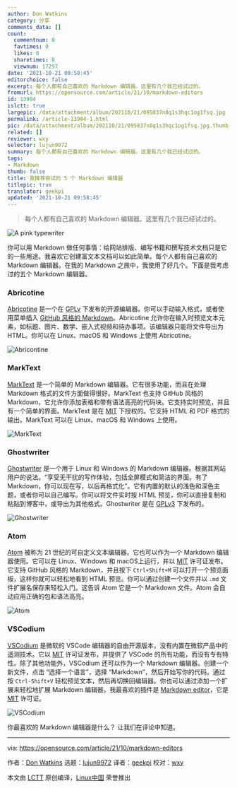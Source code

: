 ```yaml
---
author: Don Watkins
category: 分享
comments_data: []
count:
  commentnum: 0
  favtimes: 0
  likes: 0
  sharetimes: 0
  viewnum: 17297
date: '2021-10-21 09:58:45'
editorchoice: false
excerpt: 每个人都有自己喜欢的 Markdown 编辑器。这里有几个我已经试过的。
fromurl: https://opensource.com/article/21/10/markdown-editors
id: 13904
islctt: true
largepic: /data/attachment/album/202110/21/095837n8q1s3hqc1og1fsq.jpg
permalink: /article-13904-1.html
pic: /data/attachment/album/202110/21/095837n8q1s3hqc1og1fsq.jpg.thumb.jpg
related: []
reviewer: wxy
selector: lujun9972
summary: 每个人都有自己喜欢的 Markdown 编辑器。这里有几个我已经试过的。
tags:
- Markdown
thumb: false
title: 我推荐尝试的 5 个 Markdown 编辑器
titlepic: true
translator: geekpi
updated: '2021-10-21 09:58:45'
---
```



> 
> 每个人都有自己喜欢的 Markdown 编辑器。这里有几个我已经试过的。
> 
> 
> 


![](/data/attachment/album/202110/21/095837n8q1s3hqc1og1fsq.jpg "A pink typewriter")


你可以用 Markdown 做任何事情：给网站排版、编写书籍和撰写技术文档只是它的一些用途。我喜欢它创建富文本文档可以如此简单。每个人都有自己喜欢的 Markdown 编辑器。在我的 Markdown 之旅中，我使用了好几个。下面是我考虑过的五个 Markdown 编辑器。


### Abricotine


[Abricotine](https://abricotine.brrd.fr/) 是一个在 [GPLv](https://github.com/brrd/abricotine/blob/develop/LICENSE) 下发布的开源编辑器。你可以手动输入格式，或者使用菜单插入 [GitHub 风格的 Markdown](https://guides.github.com/features/mastering-markdown/)。Abricotine 允许你在输入时预览文本元素，如标题、图片、数学、嵌入式视频和待办事项。该编辑器只能将文件导出为 HTML。你可以在 Linux、macOS 和 Windows 上使用 Abricotine。


![Abricontine](/data/attachment/album/202110/21/095847sbx8befq5iqqc32e.png "Abricontine")


### MarkText


[MarkText](https://marktext.app/) 是一个简单的 Markdown 编辑器。它有很多功能，而且在处理 Markdown 格式的文件方面做得很好。MarkText 也支持 GitHub 风格的 Markdown，它允许你添加表格和带有语法高亮的代码块。它支持实时预览，并且有一个简单的界面。MarkText 是在 [MIT](https://github.com/marktext/marktext/blob/develop/LICENSE) 下授权的。它支持 HTML 和 PDF 格式的输出。MarkText 可以在 Linux、macOS 和 Windows 上使用。


![MarkText](/data/attachment/album/202110/21/095847kav6olyf1fja5aa4.png "MarkText")


### Ghostwriter


[Ghostwriter](https://wereturtle.github.io/ghostwriter/) 是一个用于 Linux 和 Windows 的 Markdown 编辑器。根据其网站用户的说法。“享受无干扰的写作体验，包括全屏模式和简洁的界面。有了 Markdown，你可以现在写，以后再格式化”。它有内置的默认的浅色和深色主题，或者你可以自己编写。你可以将文件实时按 HTML 预览，你可以直接复制和粘贴到博客中，或导出为其他格式。Ghostwriter 是在 [GPLv3](https://github.com/wereturtle/ghostwriter/blob/master/COPYING) 下发布的。


![Ghostwriter](/data/attachment/album/202110/21/095848b94o4qk8xqn9kcko.png "Ghostwriter")


### Atom


[Atom](https://atom.io/) 被称为 21 世纪的可自定义文本编辑器。它也可以作为一个 Markdown 编辑器使用。它可以在 Linux、Windows 和 macOS上运行，并以 [MIT](https://github.com/atom/atom/blob/master/LICENSE.md) 许可证发布。它支持 GitHub 风格的 Markdown，并且按下 `Ctrl+Shift+M` 可以打开一个预览面板，这样你就可以轻松地看到 HTML 预览。你可以通过创建一个文件并以 `.md` 文件扩展名保存来轻松入门。这告诉 Atom 它是一个 Markdown 文件。Atom 会自动应用正确的包和语法高亮。


![Atom](/data/attachment/album/202110/21/095848pa5w2fiw4fz8sh5n.png "Atom")


### VSCodium


[VSCodium](https://vscodium.com/) 是微软的 VSCode 编辑器的自由开源版本，没有内置在微软产品中的遥测技术。它以 [MIT](https://github.com/VSCodium/vscodium/blob/master/LICENSE) 许可证发布，并提供了 VSCode 的所有功能，而没有专有特性。除了其他功能外，VSCodium 还可以作为一个 Markdown 编辑器。创建一个新文件，点击 “选择一个语言”，选择 “Markdown”，然后开始写你的代码。通过按 `Ctrl-Shift+V` 轻松预览文本，然后再切换回编辑器。你也可以通过添加一个扩展来轻松地扩展 Markdown 编辑器。我最喜欢的插件是 [Markdown editor](https://github.com/zaaack/vscode-markdown-editor)，它是 [MIT](https://github.com/zaaack/vscode-markdown-editor/blob/master/LICENSE) 许可证。


![VSCodium](/data/attachment/album/202110/21/095849ur9x98vtk2kr8vv5.png "VSCodium")


你最喜欢的 Markdown 编辑器是什么？ 让我们在评论中知道。




---


via: <https://opensource.com/article/21/10/markdown-editors>


作者：[Don Watkins](https://opensource.com/users/don-watkins) 选题：[lujun9972](https://github.com/lujun9972) 译者：[geekpi](https://github.com/geekpi) 校对：[wxy](https://github.com/wxy)


本文由 [LCTT](https://github.com/LCTT/TranslateProject) 原创编译，[Linux中国](https://linux.cn/) 荣誉推出